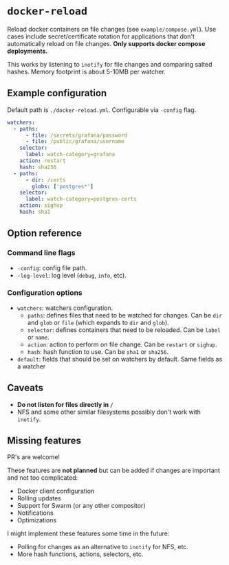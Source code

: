# `docker-reload`

Reload docker containers on file changes (see `example/compose.yml`). Use cases
include secret/certificate rotation for applications that don't automatically
reload on file changes. **Only supports docker compose deployments.**

This works by listening to `inotify` for file changes and comparing salted
hashes. Memory footprint is about 5-10MB per watcher.

## Example configuration

Default path is `./docker-reload.yml`. Configurable via `-config` flag.

```yaml
watchers:
  - paths:
      - file: /secrets/grafana/password
      - file: /public/grafana/username
    selector:
      label: watch-category=grafana
    action: restart
    hash: sha256
  - paths:
      - dir: /certs
        globs: ['postgres*']
    selector:
      label: watch-category=postgres-certs
    action: sighup
    hash: sha1
```

## Option reference

### Command line flags

- `-config`: config file path.
- `-log-level`: log level (`debug`, `info`, etc).

### Configuration options

- `watchers`: watchers configuration.
    - `paths`: defines files that need to be watched for changes. Can be `dir`
      and `glob` or `file` (which expands to `dir` and `glob`).
    - `selector`: defines containers that need to be reloaded. Can be `label`
      or `name`.
    - `action`: action to perform on file change. Can be `restart` or `sighup`.
    - `hash`: hash function to use. Can be `sha1` or `sha256`.
- `default`: fields that should be set on watchers by default. Same fields as a
  watcher

## Caveats

- **Do not listen for files directly in `/`**
- NFS and some other similar filesystems possibly don't work with `inotify`.

## Missing features

PR's are welcome!

These features are **not planned** but can be added if changes are important and
not too complicated: 

- Docker client configuration
- Rolling updates
- Support for Swarm (or any other compositor) 
- Notifications
- Optimizations

I might implement these features some time in the future:

- Polling for changes as an alternative to `inotify` for NFS, etc.
- More hash functions, actions, selectors, etc.
